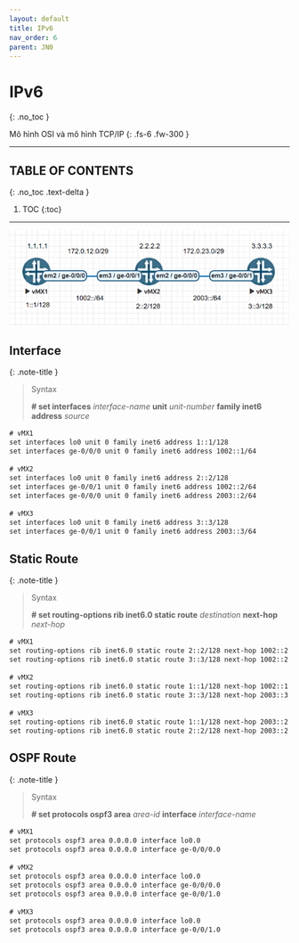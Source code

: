 ```yaml
---
layout: default
title: IPv6
nav_order: 6
parent: JN0
---
```


# IPv6
{: .no_toc }

Mô hình OSI và mô hình TCP/IP
{: .fs-6 .fw-300 }

---

## TABLE OF CONTENTS
{: .no_toc .text-delta }

1. TOC
{:toc}

---

![](/docs/JN0/img/4.png)

## Interface

{: .note-title }
> Syntax
>
> __# set interfaces__ _interface-name_ __unit__ _unit-number_ __family inet6 address__ _source_

```
# vMX1
set interfaces lo0 unit 0 family inet6 address 1::1/128
set interfaces ge-0/0/0 unit 0 family inet6 address 1002::1/64

# vMX2
set interfaces lo0 unit 0 family inet6 address 2::2/128
set interfaces ge-0/0/1 unit 0 family inet6 address 1002::2/64
set interfaces ge-0/0/0 unit 0 family inet6 address 2003::2/64

# vMX3
set interfaces lo0 unit 0 family inet6 address 3::3/128
set interfaces ge-0/0/1 unit 0 family inet6 address 2003::3/64
```

## Static Route

{: .note-title }
> Syntax
>
> __# set routing-options rib inet6.0 static route__ _destination_ __next-hop__ _next-hop_

```
# vMX1
set routing-options rib inet6.0 static route 2::2/128 next-hop 1002::2
set routing-options rib inet6.0 static route 3::3/128 next-hop 1002::2

# vMX2
set routing-options rib inet6.0 static route 1::1/128 next-hop 1002::1
set routing-options rib inet6.0 static route 3::3/128 next-hop 2003::3

# vMX3
set routing-options rib inet6.0 static route 1::1/128 next-hop 2003::2
set routing-options rib inet6.0 static route 2::2/128 next-hop 2003::2
```

## OSPF Route

{: .note-title }
> Syntax
>
> __# set protocols ospf3 area__ _area-id_ __interface__ _interface-name_

```
# vMX1
set protocols ospf3 area 0.0.0.0 interface lo0.0
set protocols ospf3 area 0.0.0.0 interface ge-0/0/0.0

# vMX2
set protocols ospf3 area 0.0.0.0 interface lo0.0
set protocols ospf3 area 0.0.0.0 interface ge-0/0/0.0
set protocols ospf3 area 0.0.0.0 interface ge-0/0/1.0

# vMX3
set protocols ospf3 area 0.0.0.0 interface lo0.0
set protocols ospf3 area 0.0.0.0 interface ge-0/0/1.0
```